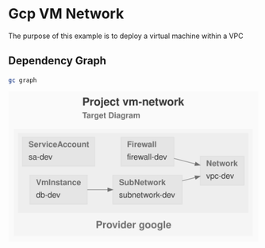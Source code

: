 # Gcp VM Network

The purpose of this example is to deploy a virtual machine within a VPC

## Dependency Graph

```sh
gc graph
```

![GraphTarget](diagram-target.svg)
